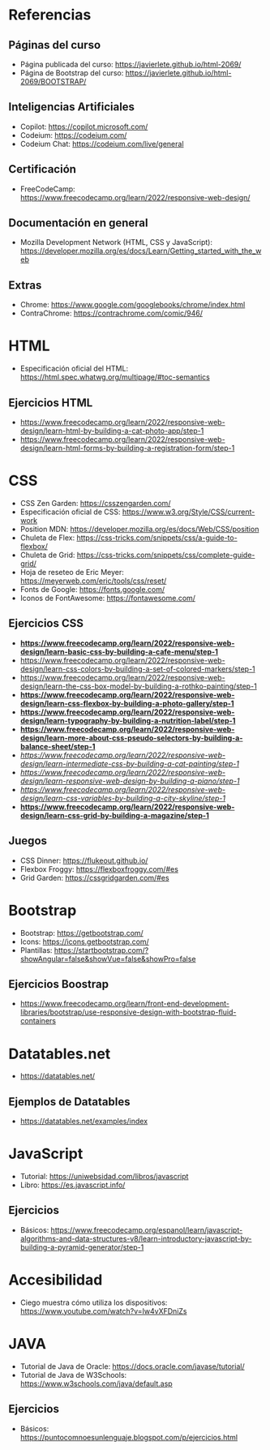 # Referencias

## Páginas del curso

- Página publicada del curso: https://javierlete.github.io/html-2069/
- Página de Bootstrap del curso: https://javierlete.github.io/html-2069/BOOTSTRAP/

## Inteligencias Artificiales

- Copilot: https://copilot.microsoft.com/
- Codeium: https://codeium.com/
- Codeium Chat: https://codeium.com/live/general

## Certificación

- FreeCodeCamp: https://www.freecodecamp.org/learn/2022/responsive-web-design/

## Documentación en general

- Mozilla Development Network (HTML, CSS y JavaScript): https://developer.mozilla.org/es/docs/Learn/Getting_started_with_the_web

## Extras

- Chrome: https://www.google.com/googlebooks/chrome/index.html
- ContraChrome: https://contrachrome.com/comic/946/

# HTML

- Especificación oficial del HTML: https://html.spec.whatwg.org/multipage/#toc-semantics

## Ejercicios HTML

- https://www.freecodecamp.org/learn/2022/responsive-web-design/learn-html-by-building-a-cat-photo-app/step-1
- https://www.freecodecamp.org/learn/2022/responsive-web-design/learn-html-forms-by-building-a-registration-form/step-1

# CSS

- CSS Zen Garden: https://csszengarden.com/
- Especificación oficial de CSS: https://www.w3.org/Style/CSS/current-work
- Position MDN: https://developer.mozilla.org/es/docs/Web/CSS/position
- Chuleta de Flex: https://css-tricks.com/snippets/css/a-guide-to-flexbox/
- Chuleta de Grid: https://css-tricks.com/snippets/css/complete-guide-grid/
- Hoja de reseteo de Eric Meyer: https://meyerweb.com/eric/tools/css/reset/
- Fonts de Google: https://fonts.google.com/
- Iconos de FontAwesome: https://fontawesome.com/

## Ejercicios CSS

- **https://www.freecodecamp.org/learn/2022/responsive-web-design/learn-basic-css-by-building-a-cafe-menu/step-1**
- https://www.freecodecamp.org/learn/2022/responsive-web-design/learn-css-colors-by-building-a-set-of-colored-markers/step-1
- https://www.freecodecamp.org/learn/2022/responsive-web-design/learn-the-css-box-model-by-building-a-rothko-painting/step-1
- **https://www.freecodecamp.org/learn/2022/responsive-web-design/learn-css-flexbox-by-building-a-photo-gallery/step-1**
- **https://www.freecodecamp.org/learn/2022/responsive-web-design/learn-typography-by-building-a-nutrition-label/step-1**
- **https://www.freecodecamp.org/learn/2022/responsive-web-design/learn-more-about-css-pseudo-selectors-by-building-a-balance-sheet/step-1**
- *https://www.freecodecamp.org/learn/2022/responsive-web-design/learn-intermediate-css-by-building-a-cat-painting/step-1*
- *https://www.freecodecamp.org/learn/2022/responsive-web-design/learn-responsive-web-design-by-building-a-piano/step-1*
- *https://www.freecodecamp.org/learn/2022/responsive-web-design/learn-css-variables-by-building-a-city-skyline/step-1*
- **https://www.freecodecamp.org/learn/2022/responsive-web-design/learn-css-grid-by-building-a-magazine/step-1**

## Juegos

- CSS Dinner: https://flukeout.github.io/
- Flexbox Froggy: https://flexboxfroggy.com/#es
- Grid Garden: https://cssgridgarden.com/#es

# Bootstrap

- Bootstrap: https://getbootstrap.com/
- Icons: https://icons.getbootstrap.com/
- Plantillas: https://startbootstrap.com/?showAngular=false&showVue=false&showPro=false

## Ejercicios Boostrap

- https://www.freecodecamp.org/learn/front-end-development-libraries/bootstrap/use-responsive-design-with-bootstrap-fluid-containers

# Datatables.net

- https://datatables.net/

## Ejemplos de Datatables

- https://datatables.net/examples/index

# JavaScript

- Tutorial: https://uniwebsidad.com/libros/javascript
- Libro: https://es.javascript.info/

## Ejercicios

- Básicos: https://www.freecodecamp.org/espanol/learn/javascript-algorithms-and-data-structures-v8/learn-introductory-javascript-by-building-a-pyramid-generator/step-1

# Accesibilidad

- Ciego muestra cómo utiliza los dispositivos: https://www.youtube.com/watch?v=Iw4vXFDniZs

# JAVA

- Tutorial de Java de Oracle: https://docs.oracle.com/javase/tutorial/
- Tutorial de Java de W3Schools: https://www.w3schools.com/java/default.asp

## Ejercicios

- Básicos: https://puntocomnoesunlenguaje.blogspot.com/p/ejercicios.html
